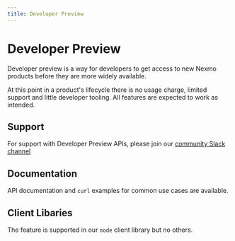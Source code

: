 ```yaml
---
title: Developer Preview
---
```


# Developer Preview

Developer preview is a way for developers to get access to new Nexmo products before they are more widely available.

At this point in a product's lifecycle there is no usage charge, limited support and little developer tooling. All features are expected to work as intended.

## Support

For support with Developer Preview APIs, please join our [community Slack channel](/slack)

## Documentation

API documentation and `curl` examples for common use cases are available.

## Client Libaries

The feature is supported in our `node` client library but no others.


